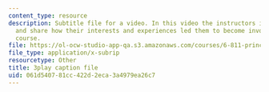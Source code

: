 ```yaml
---
content_type: resource
description: Subtitle file for a video. In this video the instructors introduce themselves
  and share how their interests and experiences led them to become involved with the
  course.
file: https://ol-ocw-studio-app-qa.s3.amazonaws.com/courses/6-811-principles-and-practice-of-assistive-technology-fall-2014/061d540781cc422d2eca3a4979ea26c7_yqrQ9dKPV78.srt
file_type: application/x-subrip
resourcetype: Other
title: 3play caption file
uid: 061d5407-81cc-422d-2eca-3a4979ea26c7
---
```

